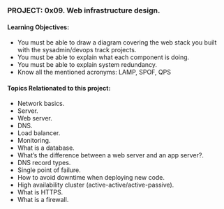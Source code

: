 ### PROJECT:  0x09. Web infrastructure design.  

#### Learning Objectives:  
- You must be able to draw a diagram covering the web stack you built with the sysadmin/devops track projects.  
- You must be able to explain what each component is doing.  
- You must be able to explain system redundancy.  
- Know all the mentioned acronyms: LAMP, SPOF, QPS  

#### Topics Relationated to this project:  
- Network basics.  
- Server.  
- Web server.  
- DNS.  
- Load balancer.  
- Monitoring.  
- What is a database.  
- What’s the difference between a web server and an app server?.  
- DNS record types.  
- Single point of failure.  
- How to avoid downtime when deploying new code.  
- High availability cluster (active-active/active-passive).  
- What is HTTPS.  
- What is a firewall.  
